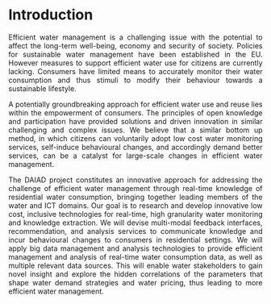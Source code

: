 # Introduction

<p style="text-align: justify;">Efficient water management is a challenging issue with the potential to affect the long-term well-being, economy and security of society. Policies for sustainable water management have been established in the EU. However measures to support efficient water use for citizens are currently lacking. Consumers have limited means to accurately monitor their water consumption and thus stimuli to modify their behaviour towards a sustainable lifestyle.</p>

<p style="text-align: justify;">A potentially groundbreaking approach for efficient water use and reuse lies within the empowerment of consumers. The principles of open knowledge and participation have provided solutions and driven innovation in similar challenging and complex issues. We believe that a similar bottom up method, in which citizens can voluntarily adopt low cost water monitoring services, self-induce behavioural changes, and accordingly demand
better services, can be a catalyst for large-scale changes in efficient water management.</p>

<p style="text-align: justify;">The DAIAD project constitutes an innovative approach for addressing the challenge of efficient water management through real-time knowledge of residential water consumption, bringing together leading members of the water and ICT domains. Our goal is to research and develop innovative low cost, inclusive technologies for real-time, high granularity water monitoring and knowledge extraction. We will devise multi-modal feedback
interfaces, recommendation, and analysis services to communicate knowledge and incur behavioural changes to consumers in residential settings. We will apply big data management and analysis technologies to provide efficient management and analysis of real-time water consumption data, as well as multiple relevant data sources. This will enable water stakeholders to gain novel insight and explore the hidden correlations of the parameters that shape water demand strategies and water pricing, thus leading to more efficient water
management.</p>
